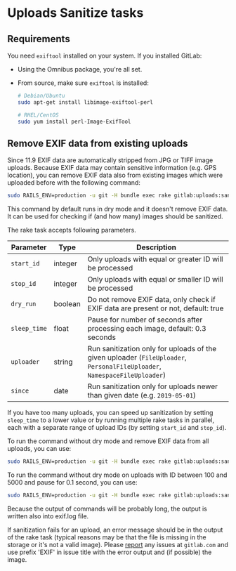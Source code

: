# Uploads Sanitize tasks

## Requirements

You need `exiftool` installed on your system. If you installed GitLab:

- Using the Omnibus package, you're all set.
- From source, make sure `exiftool` is installed:

  ```sh
  # Debian/Ubuntu
  sudo apt-get install libimage-exiftool-perl

  # RHEL/CentOS
  sudo yum install perl-Image-ExifTool
  ```

## Remove EXIF data from existing uploads

Since 11.9 EXIF data are automatically stripped from JPG or TIFF image uploads.
Because EXIF data may contain sensitive information (e.g. GPS location), you
can remove EXIF data also from existing images which were uploaded before
with the following command:

```bash
sudo RAILS_ENV=production -u git -H bundle exec rake gitlab:uploads:sanitize:remove_exif
```

This command by default runs in dry mode and it doesn't remove EXIF data. It can be used for
checking if (and how many) images should be sanitized.

The rake task accepts following parameters.

Parameter | Type | Description
--------- | ---- | -----------
`start_id` | integer | Only uploads with equal or greater ID will be processed
`stop_id` | integer | Only uploads with equal or smaller ID will be processed
`dry_run` | boolean | Do not remove EXIF data, only check if EXIF data are present or not, default: true
`sleep_time` | float | Pause for number of seconds after processing each image, default: 0.3 seconds
`uploader` | string | Run sanitization only for uploads of the given uploader (`FileUploader`, `PersonalFileUploader`, `NamespaceFileUploader`)
`since` | date | Run sanitization only for uploads newer than given date (e.g. `2019-05-01`)

If you have too many uploads, you can speed up sanitization by setting
`sleep_time` to a lower value or by running multiple rake tasks in parallel,
each with a separate range of upload IDs (by setting `start_id` and `stop_id`).

To run the command without dry mode and remove EXIF data from all uploads, you can use:

```bash
sudo RAILS_ENV=production -u git -H bundle exec rake gitlab:uploads:sanitize:remove_exif[,,false,] 2>&1 | tee exif.log
```

To run the command without dry mode on uploads with ID between 100 and 5000 and pause for 0.1 second, you can use:

```bash
sudo RAILS_ENV=production -u git -H bundle exec rake gitlab:uploads:sanitize:remove_exif[100,5000,false,0.1] 2>&1 | tee exif.log
```

Because the output of commands will be probably long, the output is written also into exif.log file.

If sanitization fails for an upload, an error message should be in the output of the rake task (typical reasons may
be that the file is missing in the storage or it's not a valid image). Please
[report](https://gitlab.com/gitlab-org/gitlab-foss/issues/new) any issues at `gitlab.com` and use
prefix 'EXIF' in issue title with the error output and (if possible) the image.
